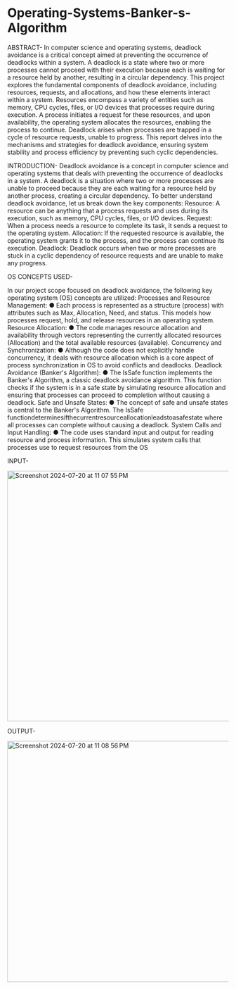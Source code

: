 # Operating-Systems-Banker-s-Algorithm

ABSTRACT-
In computer science and operating systems, deadlock avoidance is a critical concept aimed at preventing the occurrence of deadlocks within a system. A deadlock is a state where two or more processes cannot proceed with their execution because each is waiting for a resource held by another, resulting in a circular dependency. This project explores the fundamental components of deadlock avoidance, including resources, requests, and allocations, and how these elements interact within a system. Resources encompass a variety of entities such as memory, CPU cycles, files, or I/O devices that processes require during execution. A process initiates a request for these resources, and upon availability, the operating system allocates the resources, enabling the process to continue. Deadlock arises when processes are trapped in a cycle of resource requests, unable to progress. This report delves into the mechanisms and strategies for deadlock avoidance, ensuring system stability and process efficiency by preventing such cyclic dependencies.

INTRODUCTION-
Deadlock avoidance is a concept in computer science and operating systems that deals with preventing the occurrence of deadlocks in a system. A deadlock is a situation where two or more processes are unable to proceed because they are each waiting for a resource held by another process, creating a circular dependency.
To better understand deadlock avoidance, let us break down the key components:
Resource: A resource can be anything that a process requests and uses during its execution, such as memory, CPU cycles, files, or I/O devices.
Request: When a process needs a resource to complete its task, it sends a request to the operating system.
Allocation: If the requested resource is available, the operating system grants it to the process, and the process can continue its execution.
Deadlock: Deadlock occurs when two or more processes are stuck in a cyclic dependency of resource requests and are unable to make any progress.

OS CONCEPTS USED-

In our project scope focused on deadlock avoidance, the following key operating system (OS) concepts are utilized:
Processes and Resource Management:
● Each process is represented as a structure (process) with attributes such as Max, Allocation, Need, and status. This models how processes request, hold, and release resources in an operating system.
Resource Allocation:
● The code manages resource allocation and availability through vectors representing the currently allocated resources (Allocation) and the total available resources (available).
Concurrency and Synchronization:
● Although the code does not explicitly handle concurrency, it deals with resource allocation which is a core aspect of process synchronization in OS to avoid conflicts and deadlocks.
Deadlock Avoidance (Banker's Algorithm):
● The IsSafe function implements the Banker's Algorithm, a classic deadlock avoidance algorithm. This function checks if the system is in a safe state by simulating
resource allocation and ensuring that processes can proceed to completion without causing a deadlock.
Safe and Unsafe States:
● The concept of safe and unsafe states is central to the Banker's Algorithm. The IsSafe functiondeterminesifthecurrentresourceallocationleadstoasafestate where all processes can complete without causing a deadlock.
System Calls and Input Handling:
● The code uses standard input and output for reading resource and process information. This simulates system calls that processes use to request resources from the OS


INPUT-

<img width="569" alt="Screenshot 2024-07-20 at 11 07 55 PM" src="https://github.com/user-attachments/assets/ee5fedbc-d2b2-41e0-b9d8-50fbe3d73daa">


OUTPUT-


<img width="548" alt="Screenshot 2024-07-20 at 11 08 56 PM" src="https://github.com/user-attachments/assets/5ae5dbb2-658b-41fc-8f92-59b83f54a797">




